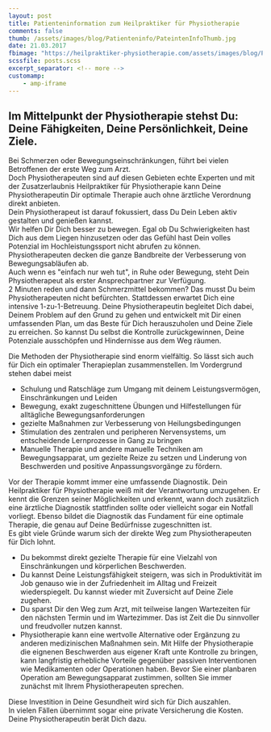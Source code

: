 ```yaml
---
layout: post
title: Patienteninformation zum Heilpraktiker für Physiotherapie
comments: false
thumb: /assets/images/blog/Patienteninfo/PateintenInfoThumb.jpg
date: 21.03.2017
fbimage: "https://heilpraktiker-physiotherapie.com/assets/images/blog/Patienteninfo/KlettererBig1200x600.jpg"
scssfile: posts.scss
excerpt_separator: <!-- more -->
customamp:
    - amp-iframe
---
```

<amp-img  src="/assets/images/blog/Patienteninfo/Kletterer1200x400.jpg" width="1200" height="400" layout="responsive"></amp-img>

## Im Mittelpunkt der Physiotherapie stehst Du: Deine Fähigkeiten, Deine Persönlichkeit, Deine Ziele.    
Bei Schmerzen oder Bewegungseinschränkungen, führt bei vielen Betroffenen der erste Weg zum Arzt.  
Doch Physiotherapeuten sind auf diesen Gebieten echte Experten und mit der Zusatzerlaubnis Heilpraktiker für Physiotherapie<!-- more --> kann Deine Physiotherapeutin Dir optimale Therapie auch ohne ärztliche Verordnung direkt anbieten.  
Dein Physiotherapeut ist darauf fokussiert, dass Du Dein Leben aktiv gestalten und genießen kannst.  
Wir helfen Dir Dich besser zu bewegen. Egal ob Du Schwierigkeiten hast Dich aus dem Liegen hinzusetzen oder das Gefühl hast Dein volles Potenzial im Hochleistungssport nicht abrufen zu können. Physiotherapeuten decken die ganze Bandbreite der Verbesserung von Bewegungsabläufen ab.  
Auch wenn es "einfach nur weh tut", in Ruhe oder Bewegung, steht Dein Physiotherapeut als erster Ansprechpartner zur Verfügung.  
2 Minuten reden und dann Schmerzmittel bekommen? Das musst Du beim Physiotherapeuten nicht befürchten. Stattdessen erwartet Dich eine intensive 1-zu-1-Betreuung. Deine Physiotherapeutin begleitet Dich dabei, Deinem Problem auf den Grund zu gehen und entwickelt mit Dir einen umfassenden Plan, um das Beste für Dich herauszuholen und Deine Ziele zu erreichen.  So kannst Du selbst die Kontrolle zurückgewinnen, Deine Potenziale ausschöpfen und Hindernisse aus dem Weg räumen. 
<div class="halfwidth left"><amp-img  src="/assets/images/blog/Patienteninfo/Laufband1200x900edited.jpg" width="1200" height="900" layout="responsive"></amp-img></div>
<div class="halfwidth right"><amp-img  src="/assets/images/blog/Patienteninfo/Seilzug1200x900edited.jpg" width="1200" height="900" layout="responsive"></amp-img> </div><div class="clearfix"/>  
Die Methoden der Physiotherapie sind enorm vielfältig. So lässt sich auch für Dich ein optimaler Therapieplan zusammenstellen.  
Im Vordergrund stehen dabei meist

  - Schulung und Ratschläge zum Umgang mit deinem Leistungsvermögen, Einschränkungen und Leiden
  - Bewegung, exakt zugeschnittene Übungen und Hilfestellungen für alltägliche Bewegungsanforderungen
  - gezielte Maßnahmen zur Verbesserung von Heilungsbedingungen
  - Stimulation des zentralen und peripheren Nervensystems, um entscheidende Lernprozesse in Gang zu bringen
  - Manuelle Therapie und andere manuelle Techniken am Bewegungsapparat, um gezielte Reize zu setzen und Linderung von Beschwerden und positive Anpassungsvorgänge zu fördern.  
<div class="verticalImgCont">
<amp-img  src="/assets/images/blog/Patienteninfo/aufMatte900x1200edited.jpg" width="900" height="1200" layout="responsive"></amp-img>  </div> 
Vor der Therapie kommt immer eine umfassende Diagnostik. Dein Heilpraktiker für Physiotherapie weiß mit der Verantwortung umzugehen. Er kennt die Grenzen seiner Möglichkeiten und erkennt, wann doch zusätzlich eine ärztliche Diagnostik stattfinden sollte oder vielleicht sogar ein Notfall vorliegt.  
Ebenso bildet die Diagnostik das Fundament für eine optimale Therapie, die genau auf Deine Bedürfnisse zugeschnitten ist.  

<div class="clearfix"/>Es gibt viele Gründe warum sich der direkte Weg zum Physiotherapeuten für Dich lohnt.  

  - Du bekommst direkt gezielte Therapie für eine Vielzahl von Einschränkungen und körperlichen Beschwerden.
  - Du kannst Deine Leistungsfähigkeit steigern, was sich in Produktivität im Job genauso wie in der Zufriedenheit im Alltag und Freizeit wiederspiegelt. Du kannst wieder mit Zuversicht auf Deine Ziele zugehen.  
  - Du sparst Dir den Weg zum Arzt, mit teilweise langen Wartezeiten für den nächsten Termin und im Wartezimmer. Das ist Zeit die Du sinnvoller und freudvoller nutzen kannst.  
  - Physiotherapie kann eine wertvolle Alternative oder Ergänzung zu anderen medizinischen Maßnahmen sein. Mit Hilfe der Physiotherapie die eignenen Beschwerden aus eigener Kraft unte Kontrolle zu bringen, kann langfristig erhebliche Vorteile gegenüber passiven Interventionen wie Medikamenten oder Operationen haben. Bevor Sie einer planbaren Operation am Bewegungsapparat zustimmen, sollten Sie immer zunächst mit Ihrem Physiotherapeuten sprechen.

Diese Investition in Deine Gesundheit wird sich für Dich auszahlen.  
In vielen Fällen übernimmt sogar eine private Versicherung die Kosten. Deine Physiotherapeutin berät Dich dazu. 


